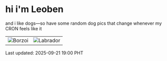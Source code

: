 # hi i'm Leoben

and i like dogs—so have some random dog pics that change whenever my CRON feels like it

|  |  |
|--------|----------|
| ![Borzoi](https://random-dog-vercel.vercel.app/api/random-borzoi?v=1758452407) | ![Labrador](https://random-dog-vercel.vercel.app/api/random-labrador?v=1758452407) |

Last updated: 2025-09-21 19:00 PHT

